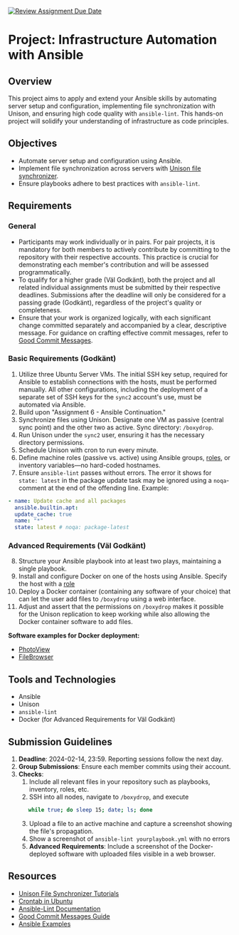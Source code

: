 [![Review Assignment Due Date](https://classroom.github.com/assets/deadline-readme-button-24ddc0f5d75046c5622901739e7c5dd533143b0c8e959d652212380cedb1ea36.svg)](https://classroom.github.com/a/mzu0upNX)
# Project: Infrastructure Automation with Ansible

## Overview

This project aims to apply and extend your Ansible skills by automating server setup and configuration, implementing file synchronization with Unison, and ensuring high code quality with `ansible-lint`. This hands-on project will solidify your understanding of infrastructure as code principles.

## Objectives

- Automate server setup and configuration using Ansible.
- Implement file synchronization across servers with [Unison file synchronizer](https://github.com/bcpierce00/unison).
- Ensure playbooks adhere to best practices with `ansible-lint`.

## Requirements

### General

- Participants may work individually or in pairs. For pair projects, it is mandatory for both members to actively contribute by committing to the repository with their respective accounts. This practice is crucial for demonstrating each member's contribution and will be assessed programmatically.
- To qualify for a higher grade (Väl Godkänt), both the project and all related individual assignments must be submitted by their respective deadlines. Submissions after the deadline will only be considered for a passing grade (Godkänt), regardless of the project's quality or completeness.
- Ensure that your work is organized logically, with each significant change committed separately and accompanied by a clear, descriptive message. For guidance on crafting effective commit messages, refer to [Good Commit Messages](https://cbea.ms/git-commit/).

### Basic Requirements (Godkänt)

1. Utilize three Ubuntu Server VMs. The initial SSH key setup, required for Ansible to establish connections with the hosts, must be performed manually. All other configurations, including the deployment of a separate set of SSH keys for the `sync2` account's use, must be automated via Ansible.
2. Build upon "Assignment 6 - Ansible Continuation."
3. Synchronize files using Unison. Designate one VM as passive (central sync point) and the other two as active. Sync directory: `/boxydrop`.
4. Run Unison under the `sync2` user, ensuring it has the necessary directory permissions.
5. Schedule Unison with cron to run every minute.
6. Define machine roles (passive vs. active) using Ansible groups, [roles](https://docs.ansible.com/ansible/latest/playbook_guide/playbooks_reuse_roles.html), or inventory variables—no hard-coded hostnames.
7. Ensure `ansible-lint` passes without errors. The error it shows for `state: latest` in the package update task may be ignored using a `noqa`-comment at the end of the offending line. Example:

```yaml
- name: Update cache and all packages
  ansible.builtin.apt:
  update_cache: true
  name: "*"
  state: latest # noqa: package-latest
```

### Advanced Requirements (Väl Godkänt)

8. Structure your Ansible playbook into at least two plays, maintaining a single playbook.
9. Install and configure Docker on one of the hosts using Ansible. Specify the host with a [role](https://docs.ansible.com/ansible/latest/playbook_guide/playbooks_reuse_roles.html)
10. Deploy a Docker container (containing any software of your choice) that can let the user add files to `/boxydrop` using a web interface.
11. Adjust and assert that the permissions on `/boxydrop` makes it possible for the Unison replication to keep working while also allowing the Docker container software to add files.

**Software examples for Docker deployment:**

- [PhotoView](https://photoview.github.io/)
- [FileBrowser](https://filebrowser.org/)

## Tools and Technologies

- Ansible
- Unison
- `ansible-lint`
- Docker (for Advanced Requirements for Väl Godkänt)

## Submission Guidelines

1. **Deadline**: 2024-02-14, 23:59. Reporting sessions follow the next day.
2. **Group Submissions**: Ensure each member commits using their account.
3. **Checks**:
   1. Include all relevant files in your repository such as playbooks, inventory, roles, etc.
   2. SSH into all nodes, navigate to `/boxydrop`, and execute
   ```bash
      while true; do sleep 15; date; ls; done
   ```
   3. Upload a file to an active machine and capture a screenshot showing the file's propagation.
   4. Show a screenshot of `ansible-lint yourplaybook.yml` with no errors
   5. **Advanced Requirements**: Include a screenshot of the Docker-deployed software with uploaded files visible in a web browser.

## Resources

- [Unison File Synchronizer Tutorials](https://www.youtube.com/results?search_query=unison+file+synchronizer)
- [Crontab in Ubuntu](https://www.youtube.com/results?search_query=crontab+ubuntu)
- [Ansible-Lint Documentation](https://ansible.readthedocs.io/projects/lint/)
- [Good Commit Messages Guide](https://cbea.ms/git-commit/)
- [Ansible Examples](https://github.com/nackc8/ansible-examples)
